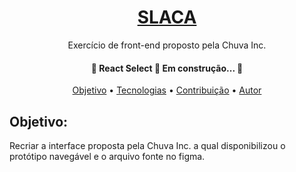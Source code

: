 <h1 align="center">
	<a href="https://yasminhonda.github.io/Exercicio-ChuvaInc/">SLACA</a>
</h1>
<p align="center">Exercício de front-end proposto pela Chuva Inc.</p>
<h4 align="center"> 
	🚧  React Select 🚀 Em construção...  🚧
</h4>

<p align="center">
 <a href="#objetivo">Objetivo</a> •
 <a href="#tecnologias">Tecnologias</a> • 
 <a href="#contribuicao">Contribuição</a> • 
 <a href="#autor">Autor</a>
</p>

##  Objetivo: <a name="objetivo"></a>
<p>Recriar a interface proposta pela Chuva Inc. a qual disponibilizou o protótipo navegável e o arquivo fonte no figma. </p>
